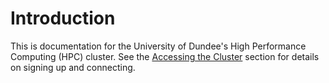 # Introduction

This is documentation for the University of Dundee's High Performance Computing (HPC) cluster. See the [Accessing the Cluster](access) section for details on signing up and connecting.
